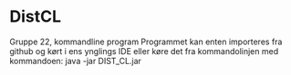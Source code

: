 # DistCL
Gruppe 22, kommandline program
Programmet kan enten importeres fra github og kørt i ens ynglings IDE eller køre det fra kommandolinjen med kommandoen:
java -jar DIST_CL.jar
